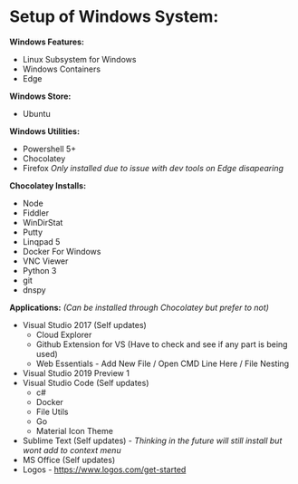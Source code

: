 # Setup of Windows System:

**Windows Features:**
- Linux Subsystem for Windows
- Windows Containers
- Edge

**Windows Store:**
- Ubuntu
  
**Windows Utilities:**
- Powershell 5+
- Chocolatey
- Firefox _Only installed due to issue with dev tools on Edge disapearing_
    
**Chocolatey Installs:**
- Node
- Fiddler
- WinDirStat
- Putty
- Linqpad 5
- Docker For Windows
- VNC Viewer
- Python 3
- git
- dnspy
  
**Applications:** _(Can be installed through Chocolatey but prefer to not)_
- Visual Studio 2017 (Self updates)
  - Cloud Explorer
  - Github Extension for VS (Have to check and see if any part is being used)
  - Web Essentials - Add New File / Open CMD Line Here / File Nesting
- Visual Studio 2019 Preview 1
- Visual Studio Code (Self updates)
  - c#
  - Docker
  - File Utils
  - Go
  - Material Icon Theme
- Sublime Text (Self updates) - _Thinking in the future will still install but wont add to context menu_
- MS Office (Self updates)
- Logos - https://www.logos.com/get-started
